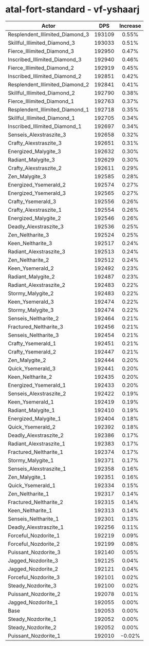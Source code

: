 # atal-fort-standard - vf-yshaarj
| Actor | DPS | Increase |
|---|:---:|:---:|
|Resplendent_Illimited_Diamond_3|193109|0.55%|
|Skillful_Illimited_Diamond_3|193033|0.51%|
|Fierce_Illimited_Diamond_3|192950|0.47%|
|Inscribed_Illimited_Diamond_3|192940|0.46%|
|Fierce_Illimited_Diamond_2|192919|0.45%|
|Inscribed_Illimited_Diamond_2|192851|0.42%|
|Resplendent_Illimited_Diamond_2|192841|0.41%|
|Skillful_Illimited_Diamond_2|192790|0.38%|
|Fierce_Illimited_Diamond_1|192763|0.37%|
|Resplendent_Illimited_Diamond_1|192718|0.35%|
|Skillful_Illimited_Diamond_1|192705|0.34%|
|Inscribed_Illimited_Diamond_1|192697|0.34%|
|Senseis_Alexstraszite_3|192658|0.32%|
|Crafty_Alexstraszite_3|192651|0.31%|
|Energized_Malygite_3|192632|0.30%|
|Radiant_Malygite_3|192629|0.30%|
|Crafty_Alexstraszite_2|192611|0.29%|
|Zen_Malygite_3|192585|0.28%|
|Energized_Ysemerald_2|192574|0.27%|
|Energized_Ysemerald_3|192565|0.27%|
|Crafty_Ysemerald_3|192556|0.26%|
|Crafty_Alexstraszite_1|192554|0.26%|
|Energized_Malygite_2|192546|0.26%|
|Deadly_Alexstraszite_3|192536|0.25%|
|Zen_Neltharite_3|192524|0.25%|
|Keen_Neltharite_3|192517|0.24%|
|Radiant_Alexstraszite_3|192513|0.24%|
|Zen_Neltharite_2|192512|0.24%|
|Keen_Ysemerald_2|192492|0.23%|
|Radiant_Malygite_2|192487|0.23%|
|Radiant_Alexstraszite_2|192483|0.22%|
|Stormy_Malygite_2|192483|0.22%|
|Keen_Ysemerald_3|192474|0.22%|
|Stormy_Malygite_3|192474|0.22%|
|Senseis_Neltharite_2|192464|0.21%|
|Fractured_Neltharite_3|192456|0.21%|
|Senseis_Neltharite_3|192454|0.21%|
|Crafty_Ysemerald_1|192451|0.21%|
|Crafty_Ysemerald_2|192447|0.21%|
|Zen_Malygite_2|192444|0.20%|
|Quick_Ysemerald_3|192441|0.20%|
|Keen_Neltharite_2|192435|0.20%|
|Energized_Ysemerald_1|192433|0.20%|
|Senseis_Alexstraszite_2|192422|0.19%|
|Keen_Ysemerald_1|192419|0.19%|
|Radiant_Malygite_1|192410|0.19%|
|Energized_Malygite_1|192404|0.18%|
|Quick_Ysemerald_2|192392|0.18%|
|Deadly_Alexstraszite_2|192386|0.17%|
|Radiant_Alexstraszite_1|192383|0.17%|
|Fractured_Neltharite_1|192374|0.17%|
|Stormy_Malygite_1|192371|0.17%|
|Senseis_Alexstraszite_1|192358|0.16%|
|Zen_Malygite_1|192351|0.16%|
|Quick_Ysemerald_1|192334|0.15%|
|Zen_Neltharite_1|192317|0.14%|
|Fractured_Neltharite_2|192315|0.14%|
|Keen_Neltharite_1|192313|0.14%|
|Senseis_Neltharite_1|192301|0.13%|
|Deadly_Alexstraszite_1|192256|0.11%|
|Forceful_Nozdorite_1|192219|0.09%|
|Forceful_Nozdorite_2|192199|0.08%|
|Puissant_Nozdorite_3|192140|0.05%|
|Jagged_Nozdorite_3|192125|0.04%|
|Jagged_Nozdorite_2|192121|0.04%|
|Forceful_Nozdorite_3|192101|0.02%|
|Steady_Nozdorite_3|192100|0.02%|
|Puissant_Nozdorite_2|192078|0.01%|
|Jagged_Nozdorite_1|192055|0.00%|
|Base|192053|0.00%|
|Steady_Nozdorite_1|192052|0.00%|
|Steady_Nozdorite_2|192052|0.00%|
|Puissant_Nozdorite_1|192010|-0.02%|
